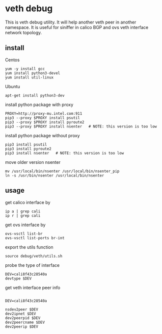 # veth debug

This is veth debug utility. It will help another veth peer in another namespace.
It is useful for siniffer in calico BGP and ovs veth interface network topology.

## install

Centos

   ```
   yum -y install gcc
   yum install python3-devel
   yum install util-linux
   ```
Ubuntu

   ``` 
   apt-get install python3-dev
   ```

install python package with proxy

   ```
   PROXY=http://proxy-mu.intel.com:911
   pip3 --proxy $PROXY install psutil
   pip3 --proxy $PROXY install pyroute2
   pip3 --proxy $PROXY install nsenter   # NOTE: this version is too low
   ```
install python package without proxy

   ```
   pip3 install psutil
   pip3 install pyroute2
   pip3 install nsenter   # NOTE: this version is too low
   ```

move older version nsenter
   ```
   mv /usr/local/bin/nsenter /usr/local/bin/nsenter_pip
   ln -s /usr/bin/nsenter /usr/local/bin/nsenter
   ```
## usage

get calico interface by

   ```
   ip a | grep cali
   ip r | grep cali
   ```

get ovs interface by

   ```
   ovs-vsctl list-br
   ovs-vsctl list-ports br-int
   ```

export the utils function
   ```
   source debug/veth/utils.sh 
   ```

probe the type of interface

   ```
   DEV=cali8f43c28540a
   devtype $DEV
   ```

get veth interface peer info

   ```

   DEV=cali8f43c28540a

   nsdev2peer $DEV
   dev2ipnet $DEV
   dev2peerpid $DEV
   dev2peercname $DEV
   dev2peerip $DEV
   ```
